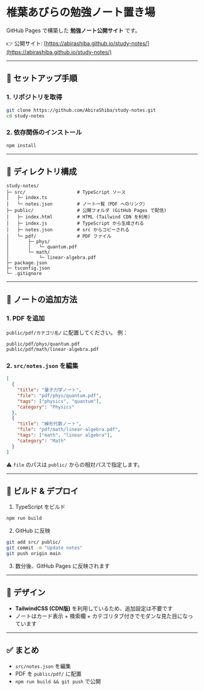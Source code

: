 
# 椎葉あびらの勉強ノート置き場

GitHub Pages で構築した **勉強ノート公開サイト** です。

👉 公開サイト: [https://abirashiba.github.io/study-notes/](https://abirashiba.github.io/study-notes/)

---

## 🚀 セットアップ手順

### 1. リポジトリを取得

```bash
git clone https://github.com/AbiraShiba/study-notes.git
cd study-notes
```

### 2. 依存関係のインストール

```bash
npm install
```

---

## 📂 ディレクトリ構成

```
study-notes/
├─ src/                   # TypeScript ソース
│   ├─ index.ts
│   └─ notes.json         # ノート一覧（PDF へのリンク）
├─ public/                # 公開フォルダ (GitHub Pages で配信)
│   ├─ index.html         # HTML (Tailwind CDN を利用)
│   ├─ index.js           # TypeScript から生成される
│   ├─ notes.json         # src からコピーされる
│   └─ pdf/               # PDF ファイル
│       ├─ phys/
│       │   └─ quantum.pdf
│       └─ math/
│           └─ linear-algebra.pdf
├─ package.json
├─ tsconfig.json
└─ .gitignore
```

---

## 📝 ノートの追加方法

### 1. PDF を追加

`public/pdf/カテゴリ名/` に配置してください。
例：

```
public/pdf/phys/quantum.pdf
public/pdf/math/linear-algebra.pdf
```

### 2. `src/notes.json` を編集

```json
[
  {
    "title": "量子力学ノート",
    "file": "pdf/phys/quantum.pdf",
    "tags": ["physics", "quantum"],
    "category": "Physics"
  },
  {
    "title": "線形代数ノート",
    "file": "pdf/math/linear-algebra.pdf",
    "tags": ["math", "linear algebra"],
    "category": "Math"
  }
]
```

⚠️ `file` のパスは `public/` からの相対パスで指定します。

---

## 🔨 ビルド & デプロイ

1. TypeScript をビルド

```bash
npm run build
```

2. GitHub に反映

```bash
git add src/ public/
git commit -m "Update notes"
git push origin main
```

3. 数分後、GitHub Pages に反映されます

---

## 🎨 デザイン

* **TailwindCSS (CDN版)** を利用しているため、追加設定は不要です
* ノートはカード表示 + 検索欄 + カテゴリタブ付きでモダンな見た目になっています

---

## ✅ まとめ

* `src/notes.json` を編集
* PDF を `public/pdf/` に配置
* `npm run build && git push` で公開


